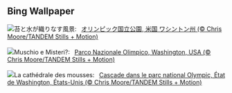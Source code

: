 ## Bing Wallpaper
![](https://www.bing.com/th?id=OHR.HohWaterfall_JA-JP8707934931_UHD.jpg&w=1000)苔と水が織りなす風景:&nbsp;&ensp;[オリンピック国立公園, 米国 ワシントン州 (© Chris Moore/TANDEM Stills + Motion)](https://www.bing.com/th?id=OHR.HohWaterfall_JA-JP8707934931_UHD.jpg)
<br><br/>
![](https://www.bing.com/th?id=OHR.HohWaterfall_IT-IT5534141652_UHD.jpg&w=1000)Muschio e Misteri?:&nbsp;&ensp;[Parco Nazionale Olimpico, Washington, USA (© Chris Moore/TANDEM Stills + Motion)](https://www.bing.com/th?id=OHR.HohWaterfall_IT-IT5534141652_UHD.jpg)
<br><br/>
![](https://www.bing.com/th?id=OHR.HohWaterfall_FR-FR5951351854_UHD.jpg&w=1000)La cathédrale des mousses:&nbsp;&ensp;[Cascade dans le parc national Olympic, État de Washington, États-Unis (© Chris Moore/TANDEM Stills + Motion)](https://www.bing.com/th?id=OHR.HohWaterfall_FR-FR5951351854_UHD.jpg)
<br><br/>
